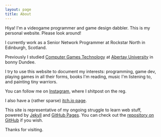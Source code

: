 ```yaml
---
layout: page
title: About
---
```


Hiya! I'm a videogame programmer and game design dabbler. This is my personal website. Please look around! 

I currently work as a Senior Network Programmer at Rockstar North in Edinburgh, Scotland.

Previously I studied [Computer Games Technology](http://www.abertay.ac.uk/courses//ug/comopgamestech/) at [Abertay University](http://www.abertay.ac.uk/) in bonny Dundee. 

I try to use this website to document my interests: programming, game dev, playing games in all their forms, books I'm reading, music I'm listening to, and painting tiny warriors.

You can follow me on [Instagram](https://www.instagram.com/rachelnertia/), where I shitpost on the reg.

I also have a (rather sparse) [itch.io page](http://inertia.itch.io/).

This site is representative of my ongoing struggle to learn web stuff, powered by [Jekyll](https://jekyllrb.com/) and [GitHub Pages](https://pages.github.com/). You can check out the [repository on GitHub](https://github.com/rachelnertia/rachelnertia.github.io) if you wish.

Thanks for visiting.

